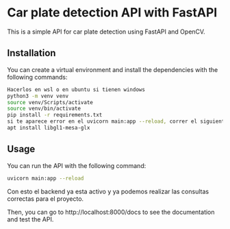 # Car plate detection API with FastAPI

This is a simple API for car plate detection using FastAPI and OpenCV.

## Installation

You can create a virtual environment and install the dependencies with the following commands:

```bash
Hacerlos en wsl o en ubuntu si tienen windows
python3 -m venv venv
source venv/Scripts/activate
source venv/bin/activate
pip install -r requirements.txt
si te aparece error en el uvicorn main:app --reload, correr el siguiente comando
apt install libgl1-mesa-glx
```

## Usage

You can run the API with the following command:

```bash
uvicorn main:app --reload 
```

Con esto el backend ya esta activo y ya podemos realizar las consultas correctas para el proyecto.

Then, you can go to http://localhost:8000/docs to see the documentation and test the API.
